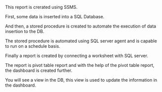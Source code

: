 This report is crerated using SSMS. 

First, some data is inserted into a SQL Database. 

And then, a stored procedure is created to automate the execution of data insertion to the DB.

The stored procedure is automated using SQL server agent and is capable to run on a schedule basis.

Finally a report is created by connecting a worksheet with SQL server.

The report is pivot table report and with the help of the pivot table report, the dashboard is created further. 

You will see a view in the DB, this view is used to update the information in the dashboard. 



